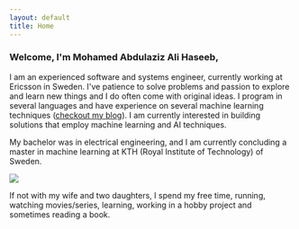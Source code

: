 ```yaml
---
layout: default
title: Home
---
```


<!--<div class="hero">-->
<!--<img src="{{ site.baseurl }}{{ site.hero.image }}" />-->
<!--<p>{{ site.hero.caption }}</p>-->
<!--</div>-->

### Welcome, I'm Mohamed Abdulaziz Ali Haseeb,

I am an experienced software and systems engineer, currently working at Ericsson in Sweden. I've patience to solve problems and passion to explore
and learn new things and I do often come with original ideas. I program in several languages and have experience on several machine learning techniques ([checkout my blog](blog/)). I am currently interested in building solutions that employ machine learning and AI
techniques.

My bachelor was in electrical engineering, and I am currently concluding a master in machine learning at KTH (Royal Institute of Technology) of Sweden.


<div class="hero"><img src="public/img/out.jpg "/></div>

If not with my wife and two daughters, I spend my free time, running, watching movies/series, learning, working in a hobby project and sometimes reading a book.
